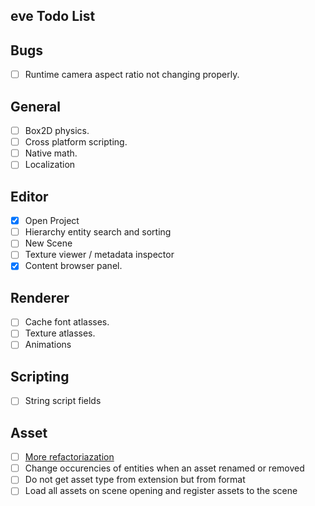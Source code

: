 ## eve Todo List

## Bugs
- [ ] Runtime camera aspect ratio not changing properly.

## General
- [ ] Box2D physics.
- [ ] Cross platform scripting.
- [ ] Native math.
- [ ] Localization

## Editor
- [x] Open Project
- [ ] Hierarchy entity search and sorting
- [ ] New Scene
- [ ] Texture viewer / metadata inspector
- [x] Content browser panel.

## Renderer
- [ ] Cache font atlasses.
- [ ] Texture atlasses.
- [ ] Animations

## Scripting
- [ ] String script fields

## Asset
- [ ] [More refactoriazation](https://developer.valvesoftware.com/wiki/Asset_System)
- [ ] Change occurencies of entities when an asset renamed or removed
- [ ] Do not get asset type from extension but from format
- [ ] Load all assets on scene opening and register assets to the scene
